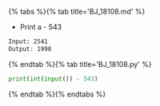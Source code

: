 {% tabs %}{% tab title='BJ_18108.md' %}

* Print a - 543

```txt
Input: 2541
Output: 1998
```

{% endtab %}{% tab title='BJ_18108.py' %}

```py
print(int(input()) - 543)
```

{% endtab %}{% endtabs %}
